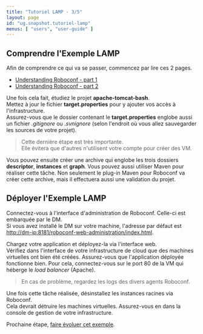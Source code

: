 ```yaml
---
title: "Tutoriel LAMP - 3/5"
layout: page
id: "ug.snapshot.tutoriel-lamp"
menus: [ "users", "user-guide" ]
---
```


## Comprendre l'Exemple LAMP

Afin de comprendre ce qui va se passer, commencez par lire ces 2 pages.

* [Understanding Roboconf - part 1](/en/user-guide/lamp-example-part-1.html)
* [Understanding Roboconf - part 2](/en/user-guide/lamp-example-part-2.html)

Une fois cela fait, étudiez le projet **apache-tomcat-bash**.  
Mettez à jour le fichier **target.properties** pour y ajouter vos accès à l'infrastructure.  
Assurez-vous que le dossier contenant le **target.properties** englobe aussi un fichier *.gitignore*
ou *.svnignore* (selon l'endroit où vous allez sauvegarder les sources de votre projet).

> Cette dernière étape est très importante.  
> Elle évitera que d'autres n'utilisent votre compte pour créer des VM.

Vous pouvez ensuite créer une archive qui englobe les trois dossiers **descriptor**, **instances**
et **graph**. Vous pouvez aussi utiliser Maven pour réaliser cette tâche. Non seulement le plug-in Maven pour
Roboconf va créer cette archive, mais il effectuera aussi une validation du projet.


## Déployer l'Exemple LAMP

Connectez-vous à l'interface d'administration de Roboconf. Celle-ci est embarquée par le DM.  
Si vous avez installé le DM sur votre machine, l'adresse par défaut est 
[http://dm-ip:8181/roboconf-web-administration/index.html](http://dm-ip:8181/roboconf-web-administration/index.html).

Chargez votre application et déployez-la via l'interface web.  
Vérifiez dans l'interface de votre infrastructure de cloud que des machines virtuelles ont bien été créées.  Assurez-vous que
l'application déployée fonctionne bien. Pour cela, connectez-vous sur le port 80 de la VM qui héberge le *load balancer* (Apache).

> En cas de problème, regardez les logs des divers agents Roboconf.

Une fois cette tâche réalisée, désinstallez les instances racines via Roboconf.  
Cela devrait détruire les machines virtuelles. Assurez-vous en dans la console de gestion de votre infrastructure.


Prochaine étape, [faire évoluer cet exemple](tutoriel-lamp-4.html).
